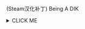 (Steam汉化补丁) Being A DIK
<details><summary>CLICK ME</summary>

<p>

#### We can hide anything, even code!

```ruby
   puts "Hello World"
```

</p>

</details>
